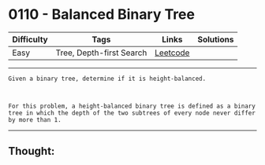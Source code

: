 # 0110 - Balanced Binary Tree

Difficulty  | Tags | Links | Solutions
----------- | ---- | ----- | -----
Easy | Tree, Depth-first Search | [Leetcode](https://leetcode.com/problems/balanced-binary-tree/description/) |


-----------

```
Given a binary tree, determine if it is height-balanced.



For this problem, a height-balanced binary tree is defined as a binary tree in which the depth of the two subtrees of every node never differ by more than 1.
```

-----------

## Thought:
